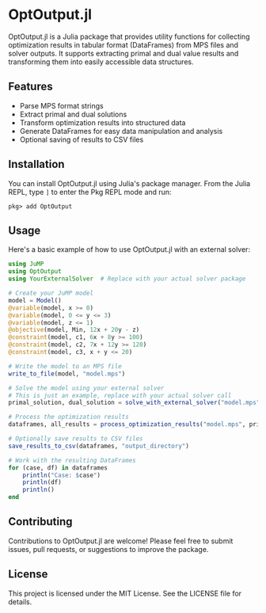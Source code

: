 # OptOutput.jl

OptOutput.jl is a Julia package that provides utility functions for collecting optimization results in tabular format (DataFrames) from MPS files and solver outputs. It supports extracting primal and dual value results and transforming them into easily accessible data structures.

## Features

- Parse MPS format strings
- Extract primal and dual solutions
- Transform optimization results into structured data
- Generate DataFrames for easy data manipulation and analysis
- Optional saving of results to CSV files

## Installation

You can install OptOutput.jl using Julia's package manager. From the Julia REPL, type `]` to enter the Pkg REPL mode and run:

```
pkg> add OptOutput
```

## Usage

Here's a basic example of how to use OptOutput.jl with an external solver:

```julia
using JuMP
using OptOutput
using YourExternalSolver  # Replace with your actual solver package

# Create your JuMP model
model = Model()
@variable(model, x >= 0)
@variable(model, 0 <= y <= 3)
@variable(model, z <= 1)
@objective(model, Min, 12x + 20y - z)
@constraint(model, c1, 6x + 8y >= 100)
@constraint(model, c2, 7x + 12y >= 120)
@constraint(model, c3, x + y <= 20)

# Write the model to an MPS file
write_to_file(model, "model.mps")

# Solve the model using your external solver
# This is just an example, replace with your actual solver call
primal_solution, dual_solution = solve_with_external_solver("model.mps")

# Process the optimization results
dataframes, all_results = process_optimization_results("model.mps", primal_solution, dual_solution)

# Optionally save results to CSV files
save_results_to_csv(dataframes, "output_directory")

# Work with the resulting DataFrames
for (case, df) in dataframes
    println("Case: $case")
    println(df)
    println()
end
```

## Contributing

Contributions to OptOutput.jl are welcome! Please feel free to submit issues, pull requests, or suggestions to improve the package.

## License

This project is licensed under the MIT License. See the LICENSE file for details.